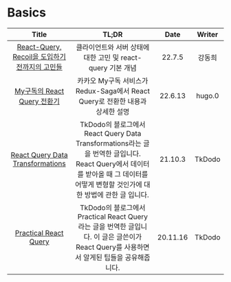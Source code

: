 # Basics

|                                                          Title                                                           |                                                                                      TL;DR                                                                                       |   Date   | Writer |
| :----------------------------------------------------------------------------------------------------------------------: | :------------------------------------------------------------------------------------------------------------------------------------------------------------------------------: | :------: | :----: |
| <a href="https://tech.osci.kr/2022/07/13/react-query/" target="_blank">React-Query, Recoil을 도입하기 전까지의 고민들<a> |                                                           클라이언트와 서버 상태에 대한 고민 및 react-query 기본 개념                                                            |  22.7.5  | 강동희 |
|         <a href="https://tech.kakao.com/2022/06/13/react-query/" target="_blank">My구독의 React Query 전환기<a>          |                                                  카카오 My구독 서비스가 Redux-Saga에서 React Query로 전환한 내용과 상세한 설명                                                   | 22.6.13  | hugo.0 |
|  <a href="https://tkdodo.eu/blog/react-query-data-transformations" target="_blank">React Query Data Transformations<a>   | TkDodo의 블로그에서 React Query Data Transformations라는 글을 번역한 글입니다. React Query에서 데이터를 받아올 때 그 데이터를 어떻게 변형할 것인가에 대한 방법에 관한 글 입니다. | 21.10.3  | TkDodo |
|             <a href="https://tkdodo.eu/blog/practical-react-query" target="_blank">Practical React Query<a>              |                    TkDodo의 블로그에서 Practical React Query라는 글을 번역한 글입니다. 이 글은 글쓴이가 React Query를 사용하면서 알게된 팁들을 공유해줍니다.                     | 20.11.16 | TkDodo |
